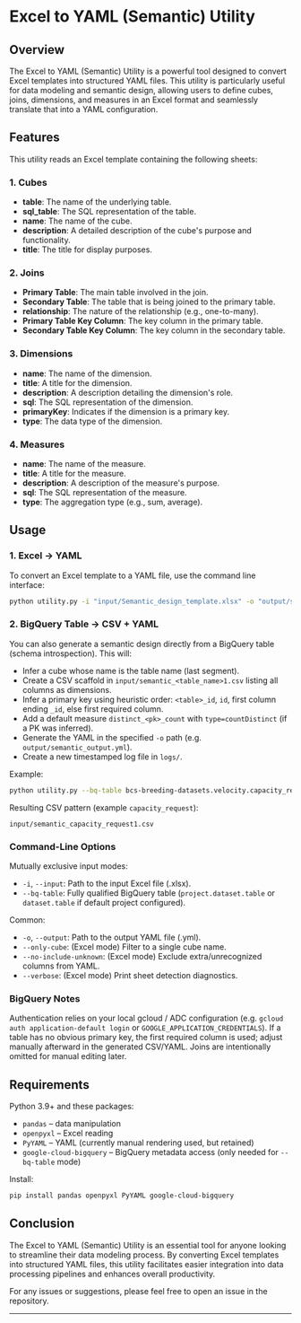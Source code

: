 # Excel to YAML (Semantic) Utility

## Overview

The Excel to YAML (Semantic) Utility is a powerful tool designed to convert Excel templates into structured YAML files. This utility is particularly useful for data modeling and semantic design, allowing users to define cubes, joins, dimensions, and measures in an Excel format and seamlessly translate that into a YAML configuration.

## Features

This utility reads an Excel template containing the following sheets:

### 1. Cubes
- **table**: The name of the underlying table.
- **sql_table**: The SQL representation of the table.
- **name**: The name of the cube.
- **description**: A detailed description of the cube's purpose and functionality.
- **title**: The title for display purposes.

### 2. Joins
- **Primary Table**: The main table involved in the join.
- **Secondary Table**: The table that is being joined to the primary table.
- **relationship**: The nature of the relationship (e.g., one-to-many).
- **Primary Table Key Column**: The key column in the primary table.
- **Secondary Table Key Column**: The key column in the secondary table.

### 3. Dimensions
- **name**: The name of the dimension.
- **title**: A title for the dimension.
- **description**: A description detailing the dimension's role.
- **sql**: The SQL representation of the dimension.
- **primaryKey**: Indicates if the dimension is a primary key.
- **type**: The data type of the dimension.

### 4. Measures
- **name**: The name of the measure.
- **title**: A title for the measure.
- **description**: A description of the measure's purpose.
- **sql**: The SQL representation of the measure.
- **type**: The aggregation type (e.g., sum, average).

## Usage

### 1. Excel -> YAML
To convert an Excel template to a YAML file, use the command line interface:

```bash
python utility.py -i "input/Semantic_design_template.xlsx" -o "output/semantic_output.yml"
```

### 2. BigQuery Table -> CSV + YAML
You can also generate a semantic design directly from a BigQuery table (schema introspection). This will:
- Infer a cube whose name is the table name (last segment).
- Create a CSV scaffold in `input/semantic_<table_name>1.csv` listing all columns as dimensions.
- Infer a primary key using heuristic order: `<table>_id`, `id`, first column ending `_id`, else first required column.
- Add a default measure `distinct_<pk>_count` with `type=countDistinct` (if a PK was inferred).
- Generate the YAML in the specified `-o` path (e.g. `output/semantic_output.yml`).
- Create a new timestamped log file in `logs/`.

Example:
```bash
python utility.py --bq-table bcs-breeding-datasets.velocity.capacity_request -o output/semantic_output.yml
```

Resulting CSV pattern (example `capacity_request`):
```
input/semantic_capacity_request1.csv
```

### Command-Line Options
Mutually exclusive input modes:
- `-i`, `--input`: Path to the input Excel file (.xlsx).
- `--bq-table`: Fully qualified BigQuery table (`project.dataset.table` or `dataset.table` if default project configured).

Common:
- `-o`, `--output`: Path to the output YAML file (.yml).
- `--only-cube`: (Excel mode) Filter to a single cube name.
- `--no-include-unknown`: (Excel mode) Exclude extra/unrecognized columns from YAML.
- `--verbose`: (Excel mode) Print sheet detection diagnostics.

### BigQuery Notes
Authentication relies on your local gcloud / ADC configuration (e.g. `gcloud auth application-default login` or `GOOGLE_APPLICATION_CREDENTIALS`).
If a table has no obvious primary key, the first required column is used; adjust manually afterward in the generated CSV/YAML. Joins are intentionally omitted for manual editing later.

## Requirements

Python 3.9+ and these packages:
- `pandas` – data manipulation
- `openpyxl` – Excel reading
- `PyYAML` – YAML (currently manual rendering used, but retained)
- `google-cloud-bigquery` – BigQuery metadata access (only needed for `--bq-table` mode)

Install:
```bash
pip install pandas openpyxl PyYAML google-cloud-bigquery
```

## Conclusion

The Excel to YAML (Semantic) Utility is an essential tool for anyone looking to streamline their data modeling process. By converting Excel templates into structured YAML files, this utility facilitates easier integration into data processing pipelines and enhances overall productivity.

For any issues or suggestions, please feel free to open an issue in the repository.

---
